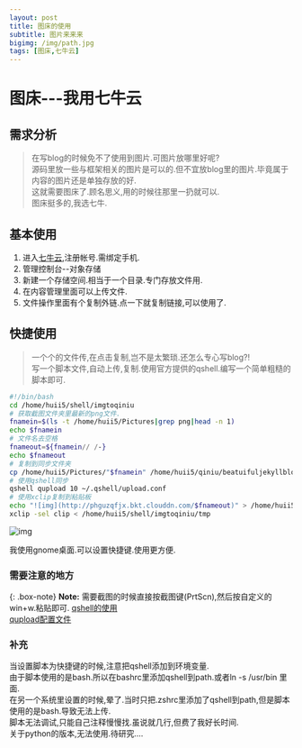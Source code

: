 ```yaml
---
layout: post
title: 图床的使用
subtitle: 图片来来来
bigimg: /img/path.jpg
tags: [图床,七牛云]
---
```


# 图床---我用七牛云
## 需求分析
> 在写blog的时候免不了使用到图片.可图片放哪里好呢?  
源码里放一些与框架相关的图片是可以的.但不宜放blog里的图片.毕竟属于内容的图片还是单独存放的好.  
这就需要图床了.顾名思义,用的时候往那里一扔就可以.  
图床挺多的,我选七牛.

## 基本使用
1. 进入[七牛云](https://www.qiniu.com/),注册帐号.需绑定手机.
2. 管理控制台--对象存储
3. 新建一个存储空间.相当于一个目录.专门存放文件用.
4. 在内容管理里面可以上传文件.
5. 文件操作里面有个复制外链.点一下就复制链接,可以使用了.

## 快捷使用
> 一个个的文件传,在点击复制,岂不是太繁琐.还怎么专心写blog?!  
> 写一个脚本文件,自动上传,复制.使用官方提供的qshell.编写一个简单粗糙的脚本即可.
```bash
#!/bin/bash
cd /home/huii5/shell/imgtoqiniu
# 获取截图文件夹里最新的png文件.
fnamein=$(ls -t /home/huii5/Pictures|grep png|head -n 1)
echo $fnamein
# 文件名去空格
fnameout=${fnamein// /-}
echo $fnameout
# 复制到同步文件夹
cp /home/huii5/Pictures/"$fnamein" /home/huii5/qiniu/beatuifuljekyllblogimg/$fnameout
# 使用qshell同步
qshell qupload 10 ~/.qshell/upload.conf
# 使用xclip复制到粘贴板
echo "![img](http://phguzqfjx.bkt.clouddn.com/$fnameout)" > /home/huii5/shell/imgtoqiniu/tmp
xclip -sel clip < /home/huii5/shell/imgtoqiniu/tmp
```
![img](http://phguzqfjx.bkt.clouddn.com/Screenshot-from-2018-11-03-22-36-48.png)


我使用gnome桌面.可以设置快捷键.使用更方便.

### 需要注意的地方

{: .box-note}
**Note:** 需要截图的时候直接按截图键(PrtScn),然后按自定义的win+w.粘贴即可.
[qshell的使用](https://developer.qiniu.com/kodo/tools/1302/qshell)  
[qupload配置文件](https://github.com/qiniu/qshell/blob/master/docs/qupload.md)  

### 补充
当设置脚本为快捷键的时候,注意把qshell添加到环境变量.  
由于脚本使用的是bash.所以在bashrc里添加qshell到path.或者ln -s /usr/bin 里面.  
在另一个系统里设置的时候,晕了.当时只把.zshrc里添加了qshell到path,但是脚本使用的是bash.导致无法上传.  
脚本无法调试,只能自己注释慢慢找.虽说就几行,但费了我好长时间.  
关于python的版本,无法使用.待研究....

